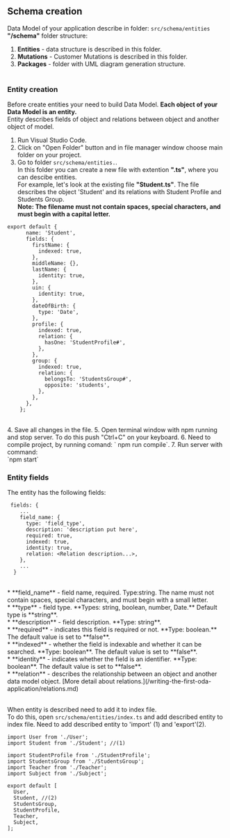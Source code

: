 ## Schema creation
Data Model of your application describe in folder: `src/schema/entities`<br>
**"/schema"** folder structure:<br>
1. **Entities** - data structure is described in this folder.<br>
2. **Mutations** - Customer Mutations is described in this folder.<br>
3. **Packages** - folder with UML diagram generation structure.<br><br>
### Entity creation
Before create entities your need to build Data Model. **Each object of your Data Model is an entity.**<br>
Entity describes fields of object and relations between object and another object of model.<br>
1. Run Visual Studio Code.<br>
2. Click on "Open Folder" button and in file manager window choose main folder on your project.<br>
3. Go to folder `src/schema/entities.`.<br>
In this folder you can create a new file with extention **".ts"**, where you can descibe entities.<br> 
For example, let's look at the existing file **"Student.ts"**. The file describes the object 'Student' and its relations with Student Profile and Students Group.<br>
**Note: The filename must not contain spaces, special characters, and must begin with a capital letter.**<br>
```
export default {
      name: 'Student',
      fields: {
        firstName: {
          indexed: true,
        },
        middleName: {},
        lastName: {
          identity: true,
        },
        uin: {
          identity: true,
        },
        dateOfBirth: {
          type: 'Date',
        },
        profile: {
          indexed: true,
          relation: {
            hasOne: 'StudentProfile#',
          },
        },
        group: {
          indexed: true,
          relation: {
            belongsTo: 'StudentsGroup#',
            opposite: 'students',
          },
        },
      },
    };

```
<br>
4. Save all changes in the file.
5. Open terminal window with npm running and stop server. To do this push "Ctrl+C" on your keyboard.
6. Need to compile project, by running comand: ` npm run compile`.
7. Run server with command:<br>`npm start`

### Entity fields
The entity has the following fields:<br>
```
 fields: {
    ...
    field_name: {
      type: 'field_type',
      description: 'description put here',
      required: true,
      indexed: true,
      identity: true,
      relation: <Relation description...>,
    },
    ...
  }
```
<br>
* **field_name** - field name, required. Type:string. The name must not contain spaces, special characters, and must begin with a small letter.<br>
* **type** - field type. **Types: string, boolean, number, Date.** Default type is **string**.<br>
* **description** - field description. **Type: string**.<br>
* **required** - indicates this field is required or not. **Type: boolean.** The default value is set to **false**.<br>
* **indexed** - whether the field is indexable and whether it can be searched. **Type: boolean**. The default value is set to **false**.<br>
* **identity** - indicates whether the field is an identifier. **Type: boolean**. The default value is set to **false**.<br>
* **relation** - describes the relationship between an object and another data model object. [More detail about relations.](/writing-the-first-oda-application/relations.md)<br><br>

When entity is described need to add it to index file.<br>
To do this, open `src/schema/entities/index.ts` and add described entity to index file. Need to add described entity to 'import' (1) and 'export'(2).<br>

```
import User from './User';
import Student from './Student'; //(1) 

import StudentProfile from './StudentProfile';
import StudentsGroup from './StudentsGroup';
import Teacher from './Teacher';
import Subject from './Subject';

export default [
  User,
  Student, //(2)
  StudentsGroup,
  StudentProfile,
  Teacher,
  Subject,
];
```




